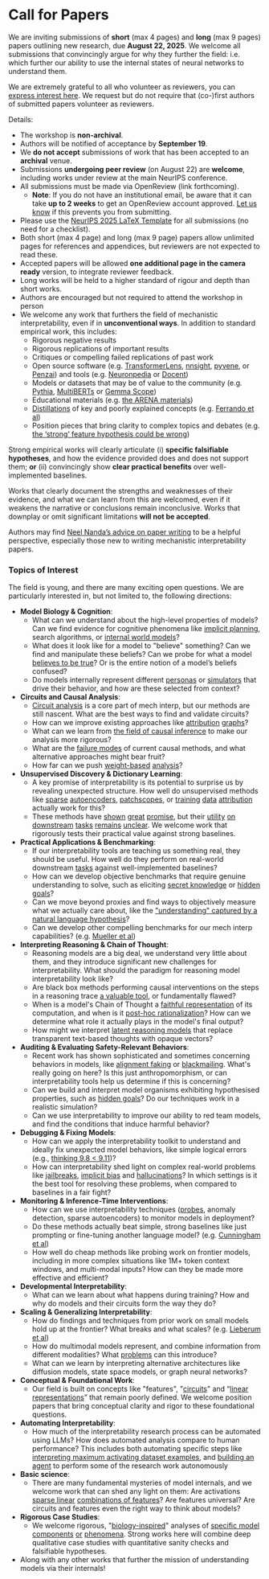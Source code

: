 # Call for Papers
We are inviting submissions of **short** (max 4 pages) and **long** (max 9 pages) papers outlining new research, due **August 22, 2025**. We welcome all submissions that convincingly argue for why they further the field: i.e. which further our ability to use the internal states of neural networks to understand them. 

We are extremely grateful to all who volunteer as reviewers, you can [express interest here](https://www.google.com/url?q=https://docs.google.com/forms/d/e/1FAIpQLSdiw1SJllzoTz_nqzDTzTOGb9DV3W_truQyh-WvYj_QGIi7Mg/viewform?usp%3Ddialog&sa=D&source=editors&ust=1753895337830601&usg=AOvVaw23jfdr37FjwLxcjmbsbst6). We request but do not require that (co-)first authors of submitted papers volunteer as reviewers. 

Details: 
* The workshop is **non-archival**.
* Authors will be notified of acceptance by **September 19**.
* We **do not accept** submissions of work that has been accepted to an **archival** venue.
* Submissions **undergoing peer review** (on August 22) are **welcome**, including works under review at the main NeurIPS conference.
* All submissions must be made via OpenReview (link forthcoming).
  * **Note**: If you do not have an institutional email, be aware that it can take **up to 2 weeks** to get an OpenReview account approved. [Let us know](mailto:neurips2025@mechinterpworkshop.com) if this prevents you from submitting.
* Please use the [NeurIPS 2025 LaTeX Template](https://www.google.com/url?q=https://media.neurips.cc/Conferences/NeurIPS2025/Styles.zip&sa=D&source=editors&ust=1753895337833953&usg=AOvVaw29f57eZYyuaA27cHPM3cv2) for all submissions (no need for a checklist).
* Both short (max 4 page) and long (max 9 page) papers allow unlimited pages for references and appendices, but reviewers are not expected to read these.
* Accepted papers will be allowed **one additional page in the camera ready** version, to integrate reviewer feedback.
* Long works will be held to a higher standard of rigour and depth than short works.
* Authors are encouraged but not required to attend the workshop in person
* We welcome any work that furthers the field of mechanistic interpretability, even if in **unconventional ways**. In addition to standard empirical work, this includes:
  * Rigorous negative results
  * Rigorous replications of important results
  * Critiques or compelling failed replications of past work
  * Open source software (e.g. [TransformerLens](https://www.google.com/url?q=https://github.com/neelnanda-io/TransformerLens&sa=D&source=editors&ust=1753895337836940&usg=AOvVaw2oL32kf7ncD78NOYFcurR7), [nnsight](https://www.google.com/url?q=https://github.com/ndif-team/nnsight&sa=D&source=editors&ust=1753895337837123&usg=AOvVaw3ld82tQpL52zLfYByVkwy-), [pyvene](https://www.google.com/url?q=https://github.com/stanfordnlp/pyvene/tree/main/pyvene/models/mlp&sa=D&source=editors&ust=1753895337837321&usg=AOvVaw1bjyAkG7hP7j7lncjknwpY), or [Penzai](https://www.google.com/url?q=https://github.com/google-deepmind/penzai&sa=D&source=editors&ust=1753895337837532&usg=AOvVaw268YfL9a86uXtc2LbNtes0)) and tools (e.g. [Neuronpedia](https://www.google.com/url?q=http://neuronpedia.org&sa=D&source=editors&ust=1753895337837734&usg=AOvVaw1O1ex2WgniLsVGV8wMlvkB) or [Docent](https://www.google.com/url?q=https://transluce.org/introducing-docent&sa=D&source=editors&ust=1753895337837940&usg=AOvVaw2Igdu8gBs-WLDFy1hqeLkF))
  * Models or datasets that may be of value to the community (e.g. [Pythia](https://www.google.com/url?q=https://arxiv.org/abs/2304.01373&sa=D&source=editors&ust=1753895337838339&usg=AOvVaw1jKTftLlgu0Y1TiIFxaxRE), [MultiBERTs](https://www.google.com/url?q=https://arxiv.org/abs/2106.16163&sa=D&source=editors&ust=1753895337838514&usg=AOvVaw1YQOrLWRNN86ijA01zeCmL) or [Gemma Scope](https://www.google.com/url?q=https://arxiv.org/abs/2408.05147&sa=D&source=editors&ust=1753895337838687&usg=AOvVaw1eivQv6Bg4osrb0CCKMp9C))
  * Educational materials (e.g. [the ARENA materials](https://www.google.com/url?q=https://arena3-chapter1-transformer-interp.streamlit.app/&sa=D&source=editors&ust=1753895337839064&usg=AOvVaw2sI9ZPWFap6ey39gVZBF9j))
  * [Distillations](https://www.google.com/url?q=https://distill.pub/2017/research-debt/&sa=D&source=editors&ust=1753895337839318&usg=AOvVaw38dmmqHGjqAxMW8ecReLfi) of key and poorly explained concepts (e.g. [Ferrando et al](https://www.google.com/url?q=https://arxiv.org/abs/2405.00208&sa=D&source=editors&ust=1753895337839632&usg=AOvVaw1-iSeZgPsLhsugumLLFI3M))
  * Position pieces that bring clarity to complex topics and debates (e.g. [the ‘strong’ feature hypothesis could be wrong](https://www.google.com/url?q=https://www.alignmentforum.org/posts/tojtPCCRpKLSHBdpn/the-strong-feature-hypothesis-could-be-wrong&sa=D&source=editors&ust=1753895337840227&usg=AOvVaw333wvrKOR5YAzhH3PECttV))

Strong empirical works will clearly articulate (i) **specific falsifiable hypotheses**, and how the evidence provided does and does not support them; **or** (ii) convincingly show **clear practical benefits** over well-implemented baselines. 

Works that clearly document the strengths and weaknesses of their evidence, and what we can learn from this are welcomed, even if it weakens the narrative or conclusions remain inconclusive. Works that downplay or omit significant limitations **will not be accepted**. 

Authors may find [Neel Nanda’s advice on paper writing](https://www.google.com/url?q=https://www.alignmentforum.org/posts/eJGptPbbFPZGLpjsp/highly-opinionated-advice-on-how-to-write-ml-papers&sa=D&source=editors&ust=1753895337842656&usg=AOvVaw2Fo3zfFMVAk-jjilJuGv6b) to be a helpful perspective, especially those new to writing mechanistic interpretability papers. 
### Topics of Interest
The field is young, and there are many exciting open questions. We are particularly interested in, but not limited to, the following directions: 
* **Model Biology & Cognition**:
  * What can we understand about the high-level properties of models? Can we find evidence for cognitive phenomena like [implicit planning](https://www.google.com/url?q=https://transformer-circuits.pub/2025/attribution-graphs/biology.html%23dives-poems&sa=D&source=editors&ust=1753895337844333&usg=AOvVaw3khThxsZ0gZ1fGCF9iITlI), search algorithms, or [internal world models](https://www.google.com/url?q=https://arxiv.org/abs/2210.13382&sa=D&source=editors&ust=1753895337844604&usg=AOvVaw31xFKBN2qTFd_IxY6j8CYO)?
  * What does it look like for a model to "believe" something? Can we find and manipulate these beliefs? Can we probe for what a model [believes to be true](https://www.google.com/url?q=https://arxiv.org/abs/2310.06824&sa=D&source=editors&ust=1753895337845197&usg=AOvVaw1LeZt3jjtEawy0wkdEtH6z)? Or is the entire notion of a model’s beliefs confused?
  * Do models internally represent different [personas](https://www.google.com/url?q=https://arxiv.org/abs/2406.12094&sa=D&source=editors&ust=1753895337845688&usg=AOvVaw1YywAcrJYe3XJIwulcJiGr) or [simulators](https://www.google.com/url?q=https://www.nature.com/articles/s41586-023-06647-8&sa=D&source=editors&ust=1753895337845892&usg=AOvVaw3vJv8jvuB9KjfA6pFeTHDk) that drive their behavior, and how are these selected from context?
* **Circuits and Causal Analysis**:
  * [Circuit analysis](https://www.google.com/url?q=https://distill.pub/2020/circuits/zoom-in/&sa=D&source=editors&ust=1753895337846534&usg=AOvVaw3fswYZctfiC1dDYiFkFf0Q) is a core part of mech interp, but our methods are still nascent. What are the best ways to find and validate circuits?
  * How can we improve existing approaches like [attribution](https://www.google.com/url?q=https://arxiv.org/abs/2406.11944&sa=D&source=editors&ust=1753895337847202&usg=AOvVaw1P8wFqbpCNQo-VTaOy8EKs) [graphs](https://www.google.com/url?q=https://transformer-circuits.pub/2025/attribution-graphs/methods.html&sa=D&source=editors&ust=1753895337847424&usg=AOvVaw2z7TT_mfUzrrnwcMCbMSj0)?
  * What can we learn from [the field of causal inference](https://www.google.com/url?q=https://arxiv.org/abs/2407.04690&sa=D&source=editors&ust=1753895337847793&usg=AOvVaw1wMBr8_kG-RyExWNcVCBsu) to make our analysis more rigorous?
  * What are the [failure modes](https://www.google.com/url?q=https://arxiv.org/abs/2307.15771&sa=D&source=editors&ust=1753895337848177&usg=AOvVaw3fBrAEwL29B1j3kivIIhPC) of current causal methods, and what alternative approaches might bear fruit?
  * How far can we push [weight-based](https://www.google.com/url?q=https://arxiv.org/abs/2301.05217&sa=D&source=editors&ust=1753895337848671&usg=AOvVaw0XK7wMU8hTneG96LYeQdQY) [analysis](https://www.google.com/url?q=https://arxiv.org/abs/2410.08417&sa=D&source=editors&ust=1753895337848840&usg=AOvVaw1u7xKMg0VWgmlB04CnT3py)?
* **Unsupervised Discovery & Dictionary Learning**:
  * A key promise of interpretability is its potential to surprise us by revealing unexpected structure. How well do unsupervised methods like [sparse](https://www.google.com/url?q=https://arxiv.org/abs/2103.15949&sa=D&source=editors&ust=1753895337849706&usg=AOvVaw1jY_6UNXzxhu-nNr4I6uNo) [autoencoders](https://www.google.com/url?q=https://transformer-circuits.pub/2023/monosemantic-features&sa=D&source=editors&ust=1753895337849924&usg=AOvVaw35NTfhaXD8xciwmU51ilg3), [patch](https://www.google.com/url?q=https://arxiv.org/abs/2401.06102&sa=D&source=editors&ust=1753895337850085&usg=AOvVaw39K70yaz0BXNxYdXJod6AX)[scopes](https://www.google.com/url?q=https://arxiv.org/abs/2403.10949v2&sa=D&source=editors&ust=1753895337850206&usg=AOvVaw09CDbH6pWIb6Vtb10Qth21), or [training](https://www.google.com/url?q=https://proceedings.mlr.press/v70/koh17a?ref%3Dhttps://githubhelp.com&sa=D&source=editors&ust=1753895337850443&usg=AOvVaw0gMR209dvf8OP6-s1t5vLU) [data](https://www.google.com/url?q=https://arxiv.org/abs/2308.03296&sa=D&source=editors&ust=1753895337850603&usg=AOvVaw3887slWtA9bsrJTn2YSWTa) [attribution](https://www.google.com/url?q=https://arxiv.org/abs/2205.11482&sa=D&source=editors&ust=1753895337850778&usg=AOvVaw1UYm-lceLZXOQXPSUb-WVZ) actually work for this?
  * These methods have [shown](https://www.google.com/url?q=https://transformer-circuits.pub/2024/scaling-monosemanticity/index.html&sa=D&source=editors&ust=1753895337851176&usg=AOvVaw3YjidY6n36XTsUsb8lo8fM) [great](https://www.google.com/url?q=https://transformer-circuits.pub/2025/attribution-graphs/biology.html&sa=D&source=editors&ust=1753895337851395&usg=AOvVaw2Hd7_ysMiwfAo2LWvV6ON2) [promise](https://www.google.com/url?q=https://arxiv.org/abs/2503.10965&sa=D&source=editors&ust=1753895337851560&usg=AOvVaw046dRcKgqZbdRgmNMVHPFf), but their [utility](https://www.google.com/url?q=https://arxiv.org/abs/2502.16681&sa=D&source=editors&ust=1753895337851749&usg=AOvVaw2Wqs_hMIZVn7_WUNjDWcie) [on](https://www.google.com/url?q=https://www.tilderesearch.com/blog/sieve&sa=D&source=editors&ust=1753895337851906&usg=AOvVaw3owMV29DJqskr_d7TbI-yw) [downstream](https://www.google.com/url?q=https://arxiv.org/abs/2501.17148&sa=D&source=editors&ust=1753895337852074&usg=AOvVaw2ynWkIVSSNcC9vv06E2d0i) [tasks](https://www.google.com/url?q=https://transformer-circuits.pub/2024/features-as-classifiers/index.html&sa=D&source=editors&ust=1753895337852279&usg=AOvVaw1ca1BPbr2tHhzL2oXRV9ax) [remains](https://www.google.com/url?q=https://arxiv.org/abs/2502.04382&sa=D&source=editors&ust=1753895337852450&usg=AOvVaw1xPYGUTUGlF2z930fjsAFu) [unclear](https://www.google.com/url?q=https://www.alignmentforum.org/posts/4uXCAJNuPKtKBsi28/negative-results-for-saes-on-downstream-tasks&sa=D&source=editors&ust=1753895337852698&usg=AOvVaw38-NHVw1VKUJfXcoPglHZY). We welcome work that rigorously tests their practical value against strong baselines.
* **Practical Applications & Benchmarking**:
  * If our interpretability tools are teaching us something real, they should be useful. How well do they perform on real-world downstream [tasks](https://www.google.com/url?q=https://www.lesswrong.com/posts/wGRnzCFcowRCrpX4Y/downstream-applications-as-validation-of-interpretability&sa=D&source=editors&ust=1753895337853836&usg=AOvVaw3ZqJLT1jhCDRtDOf1Ltk2l) against well-implemented baselines?
  * How can we develop objective benchmarks that require genuine understanding to solve, such as eliciting [secret knowledge](https://www.google.com/url?q=https://arxiv.org/abs/2505.14352&sa=D&source=editors&ust=1753895337854452&usg=AOvVaw1K_CXb-sGQYlVAVbHL5EVw) or [hidden goals](https://www.google.com/url?q=https://arxiv.org/abs/2503.10965&sa=D&source=editors&ust=1753895337854641&usg=AOvVaw2T3quBQxHyDqk19Sv38UeW)?
  * Can we move beyond proxies and find ways to objectively measure what we actually care about, like the ["understanding" captured by a natural language hypothesis](https://www.google.com/url?q=https://arxiv.org/abs/2502.04382&sa=D&source=editors&ust=1753895337855251&usg=AOvVaw01py-m5LRk-XIrc98_Tiwt)?
  * Can we develop other compelling benchmarks for our mech interp capabilities? (e.g. [Mueller et al](https://www.google.com/url?q=https://arxiv.org/abs/2504.13151&sa=D&source=editors&ust=1753895337855777&usg=AOvVaw2F2hu7E5bdZMf-yM3mo3Og))
* **Interpreting Reasoning & Chain of Thought**:
  * Reasoning models are a big deal, we understand very little about them, and they introduce significant new challenges for interpretability. What should the paradigm for reasoning model interpretability look like?
  * Are black box methods performing causal interventions on the steps in a reasoning trace [a valuable tool](https://www.google.com/url?q=https://arxiv.org/abs/2506.19143&sa=D&source=editors&ust=1753895337857106&usg=AOvVaw1IL2abQ3DAPltCWU0c759x), or fundamentally flawed?
  * When is a model's Chain of Thought a [faithful representation](https://www.google.com/url?q=https://arxiv.org/abs/2305.04388&sa=D&source=editors&ust=1753895337857554&usg=AOvVaw3JxCweIVMPpM_H1zxjIYhr) of its computation, and when is it [post-hoc rationalization](https://www.google.com/url?q=https://arxiv.org/abs/2503.08679&sa=D&source=editors&ust=1753895337857846&usg=AOvVaw0vzLZrBBSCZAoL1un7uf7Z)? How can we determine what role it actually plays in the model's final output?
  * How might we interpret [latent reasoning models](https://www.google.com/url?q=https://arxiv.org/abs/2412.06769&sa=D&source=editors&ust=1753895337858389&usg=AOvVaw1jHRQX08CoBklNy6XxHWBu) that replace transparent text-based thoughts with opaque vectors?
* **Auditing & Evaluating Safety-Relevant Behaviors**:
  * Recent work has shown sophisticated and sometimes concerning behaviors in models, like [alignment faking](https://www.google.com/url?q=https://arxiv.org/abs/2412.14093&sa=D&source=editors&ust=1753895337859303&usg=AOvVaw1FCU96bAGOAVHRfR-CM7A3) or [blackmailing](https://www.google.com/url?q=https://www.anthropic.com/research/agentic-misalignment&sa=D&source=editors&ust=1753895337859528&usg=AOvVaw0jnXNnyGPhcoFjToB7O_4w). What's really going on here? Is this just anthropomorphism, or can interpretability tools help us determine if this is concerning?
  * Can we build and interpret model organisms exhibiting hypothesised properties, such as [hidden goals](https://www.google.com/url?q=https://arxiv.org/abs/2503.10965&sa=D&source=editors&ust=1753895337860305&usg=AOvVaw1xv89kuR_pOvIJOUdWU1s1)? Do our techniques work in a realistic simulation?
  * Can we use interpretability to improve our ability to red team models, and find the conditions that induce harmful behavior?
* **Debugging & Fixing Models**:
  * How can we apply the interpretability toolkit to understand and ideally fix unexpected model behaviors, like simple logical errors (e.g., [thinking 9.8 < 9.11](https://www.google.com/url?q=https://transluce.org/observability-interface&sa=D&source=editors&ust=1753895337861703&usg=AOvVaw3fXcdk8aC6QLjg5Mx3P_eV))?
  * How can interpretability shed light on complex real-world problems like [jailbreaks](https://www.google.com/url?q=https://transformer-circuits.pub/2025/attribution-graphs/biology.html%23dives-jailbreak&sa=D&source=editors&ust=1753895337862204&usg=AOvVaw2OJJnBTjiVM8leRiF5kv3y), [implicit bias](https://www.google.com/url?q=https://arxiv.org/abs/2506.10922&sa=D&source=editors&ust=1753895337862406&usg=AOvVaw0W0B1scQABM0hFiM838-qe) and [hallucinations](https://www.google.com/url?q=https://arxiv.org/abs/2411.14257&sa=D&source=editors&ust=1753895337862596&usg=AOvVaw1j1NPYxrao0k9sPaAoXGuX)? In which settings is it the best tool for resolving these problems, when compared to baselines in a fair fight?
* **Monitoring & Inference-Time Interventions**:
  * How can we use interpretability techniques ([probes](https://www.google.com/url?q=https://arxiv.org/abs/2102.12452&sa=D&source=editors&ust=1753895337863501&usg=AOvVaw1OBUtT7GWJvT9_GlbIkLhp), anomaly detection, sparse autoencoders) to monitor models in deployment?
  * Do these methods actually beat simple, strong baselines like just prompting or fine-tuning another language model? (e.g. [Cunningham et al](https://www.google.com/url?q=https://alignment.anthropic.com/2025/cheap-monitors/&sa=D&source=editors&ust=1753895337864257&usg=AOvVaw2R4GO6wtrqHSnBDmIPnNb7))
  * How well do cheap methods like probing work on frontier models, including in more complex situations like 1M+ token context windows, and multi-modal inputs? How can they be made more effective and efficient?
* **Developmental Interpretability**:
  * What can we learn about what happens during training? How and why do models and their circuits form the way they do?
* **Scaling & Generalizing Interpretability**:
  * How do findings and techniques from prior work on small models hold up at the frontier? What breaks and what scales? (e.g. [Lieberum et al](https://www.google.com/url?q=https://arxiv.org/abs/2307.09458&sa=D&source=editors&ust=1753895337866342&usg=AOvVaw1XbFtWnObiZQfmyD8NsD89))
  * How do multimodal models represent, and combine information from different modalities? What [problems](https://www.google.com/url?q=https://openreview.net/pdf?id%3DVUhRdZp8ke&sa=D&source=editors&ust=1753895337866862&usg=AOvVaw3VzcNa5l9uzQ-C3rBOqSzx) can this introduce?
  * What can we learn by interpreting alternative architectures like diffusion models, state space models, or graph neural networks?
* **Conceptual & Foundational Work**:
  * Our field is built on concepts like "features", "[circuits](https://www.google.com/url?q=https://distill.pub/2020/circuits/zoom-in/&sa=D&source=editors&ust=1753895337867933&usg=AOvVaw3JIC4h4yJdfKYGkVc77I6U)" and “[linear representations](https://www.google.com/url?q=https://transformer-circuits.pub/2024/july-update/index.html%23linear-representations&sa=D&source=editors&ust=1753895337868222&usg=AOvVaw1nrJ4QxpEkNn-wS4YY_LS2)” that remain poorly defined. We welcome position papers that bring conceptual clarity and rigor to these foundational questions.
* **Automating Interpretability**:
  * How much of the interpretability research process can be automated using LLMs? How does automated analysis compare to human performance? This includes both automating specific steps like [interpreting maximum activating dataset examples](https://www.google.com/url?q=https://openaipublic.blob.core.windows.net/neuron-explainer/paper/index.html&sa=D&source=editors&ust=1753895337869652&usg=AOvVaw2kqHARzaETDh9WO8GI_Xpu), and [building an agent](https://www.google.com/url?q=https://arxiv.org/abs/2404.14394&sa=D&source=editors&ust=1753895337869862&usg=AOvVaw0-BDt8YM1-7Fc4b_UyJKje) to perform some of the research work autonomously
* **Basic science**:
  * There are many fundamental mysteries of model internals, and we welcome work that can shed any light on them: Are activations [sparse linear](https://www.google.com/url?q=https://arxiv.org/abs/1601.03764&sa=D&source=editors&ust=1753895337870750&usg=AOvVaw2YBcquCGs33a4nxfyoej05) [combinations of features](https://www.google.com/url?q=https://transformer-circuits.pub/2022/toy_model/index.html&sa=D&source=editors&ust=1753895337870997&usg=AOvVaw0x9uh-Too-VtuSI4zRwFx8)? Are features universal? Are circuits and features even the right way to think about models?
* **Rigorous Case Studies**:
  * We welcome rigorous, "[biology-inspired](https://www.google.com/url?q=https://distill.pub/2020/circuits/curve-circuits/&sa=D&source=editors&ust=1753895337871850&usg=AOvVaw3CBYgcDeDczn2PjQ1URaFg)" analyses of [specific model](https://www.google.com/url?q=https://arxiv.org/abs/2310.04625&sa=D&source=editors&ust=1753895337872070&usg=AOvVaw2nzVTkNkTZEhDae_OqItxD) [components](https://www.google.com/url?q=https://transformer-circuits.pub/2024/scaling-monosemanticity/index.html&sa=D&source=editors&ust=1753895337872296&usg=AOvVaw2Xl_elOYSjyIdsVAMm_V4k) [or](https://www.google.com/url?q=https://arxiv.org/abs/2305.01610&sa=D&source=editors&ust=1753895337872458&usg=AOvVaw3qb2GI0CEy_MgeUD4S9jKi) [phenomena](https://www.google.com/url?q=https://arxiv.org/abs/2306.09346&sa=D&source=editors&ust=1753895337872620&usg=AOvVaw0ho5pHJassNRU-xb7XqIzA). Strong works here will combine deep qualitative case studies with quantitative sanity checks and falsifiable hypotheses.
* Along with any other works that further the mission of understanding models via their internals!